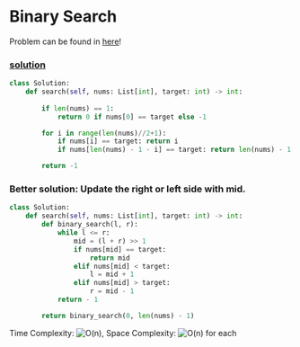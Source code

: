 # Binary Search

Problem can be found in [here](https://leetcode.com/problems/binary-search/)!

### [solution](/BinarySearch/704-BinarySearch/solution.py)

```python
class Solution:
    def search(self, nums: List[int], target: int) -> int:
        
        if len(nums) == 1:
            return 0 if nums[0] == target else -1

        for i in range(len(nums)//2+1):
            if nums[i] == target: return i
            if nums[len(nums) - 1 - i] == target: return len(nums) - 1 - i

        return -1
```

### Better solution: Update the right or left side with mid.
```python
class Solution:
    def search(self, nums: List[int], target: int) -> int:
        def binary_search(l, r):
            while l <= r:
                mid = (l + r) >> 1
                if nums[mid] == target:
                    return mid
                elif nums[mid] < target:
                    l = mid + 1
                elif nums[mid] > target:
                    r = mid - 1
            return - 1

        return binary_search(0, len(nums) - 1)
```

Time Complexity: ![O(n)](<https://latex.codecogs.com/svg.image?\inline&space;O(n)>), Space Complexity: ![O(n)](<https://latex.codecogs.com/svg.image?\inline&space;O(n)>) for each